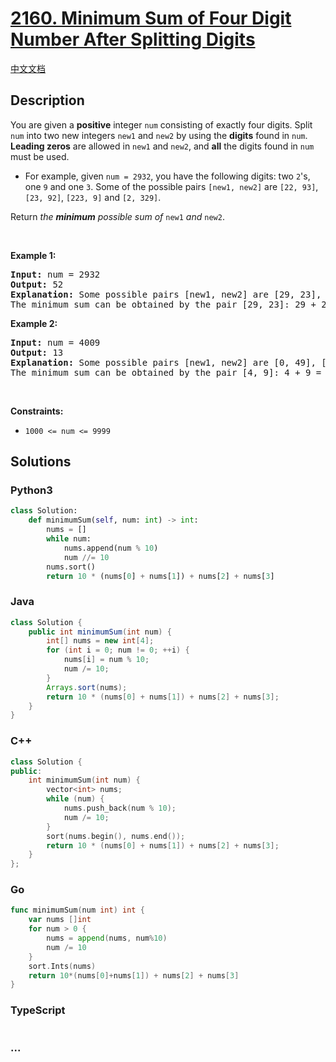 # [2160. Minimum Sum of Four Digit Number After Splitting Digits](https://leetcode.com/problems/minimum-sum-of-four-digit-number-after-splitting-digits)

[中文文档](/solution/2100-2199/2160.Minimum%20Sum%20of%20Four%20Digit%20Number%20After%20Splitting%20Digits/README.md)

## Description

<p>You are given a <strong>positive</strong> integer <code>num</code> consisting of exactly four digits. Split <code>num</code> into two new integers <code>new1</code> and <code>new2</code> by using the <strong>digits</strong> found in <code>num</code>. <strong>Leading zeros</strong> are allowed in <code>new1</code> and <code>new2</code>, and <strong>all</strong> the digits found in <code>num</code> must be used.</p>

<ul>
	<li>For example, given <code>num = 2932</code>, you have the following digits: two <code>2</code>&#39;s, one <code>9</code> and one <code>3</code>. Some of the possible pairs <code>[new1, new2]</code> are <code>[22, 93]</code>, <code>[23, 92]</code>, <code>[223, 9]</code> and <code>[2, 329]</code>.</li>
</ul>

<p>Return <em>the <strong>minimum</strong> possible sum of </em><code>new1</code><em> and </em><code>new2</code>.</p>

<p>&nbsp;</p>
<p><strong>Example 1:</strong></p>

<pre>
<strong>Input:</strong> num = 2932
<strong>Output:</strong> 52
<strong>Explanation:</strong> Some possible pairs [new1, new2] are [29, 23], [223, 9], etc.
The minimum sum can be obtained by the pair [29, 23]: 29 + 23 = 52.
</pre>

<p><strong>Example 2:</strong></p>

<pre>
<strong>Input:</strong> num = 4009
<strong>Output:</strong> 13
<strong>Explanation:</strong> Some possible pairs [new1, new2] are [0, 49], [490, 0], etc. 
The minimum sum can be obtained by the pair [4, 9]: 4 + 9 = 13.
</pre>

<p>&nbsp;</p>
<p><strong>Constraints:</strong></p>

<ul>
	<li><code>1000 &lt;= num &lt;= 9999</code></li>
</ul>

## Solutions

<!-- tabs:start -->

### **Python3**

```python
class Solution:
    def minimumSum(self, num: int) -> int:
        nums = []
        while num:
            nums.append(num % 10)
            num //= 10
        nums.sort()
        return 10 * (nums[0] + nums[1]) + nums[2] + nums[3]
```

### **Java**

```java
class Solution {
    public int minimumSum(int num) {
        int[] nums = new int[4];
        for (int i = 0; num != 0; ++i) {
            nums[i] = num % 10;
            num /= 10;
        }
        Arrays.sort(nums);
        return 10 * (nums[0] + nums[1]) + nums[2] + nums[3];
    }
}
```

### **C++**

```cpp
class Solution {
public:
    int minimumSum(int num) {
        vector<int> nums;
        while (num) {
            nums.push_back(num % 10);
            num /= 10;
        }
        sort(nums.begin(), nums.end());
        return 10 * (nums[0] + nums[1]) + nums[2] + nums[3];
    }
};
```

### **Go**

```go
func minimumSum(num int) int {
	var nums []int
	for num > 0 {
		nums = append(nums, num%10)
		num /= 10
	}
	sort.Ints(nums)
	return 10*(nums[0]+nums[1]) + nums[2] + nums[3]
}
```

### **TypeScript**

```ts

```

### **...**

```

```

<!-- tabs:end -->

